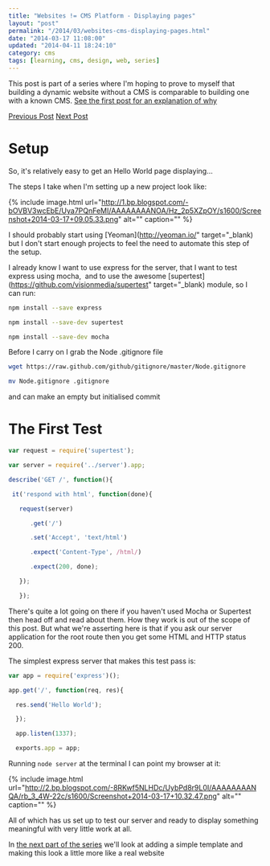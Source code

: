 ```yaml
---
title: "Websites != CMS Platform - Displaying pages"
layout: "post"
permalink: "/2014/03/websites-cms-displaying-pages.html"
date: "2014-03-17 11:08:00"
updated: "2014-04-11 18:24:10"
category: cms
tags: [learning, cms, design, web, series]
---
```


This post is part of a series where I'm hoping to prove to myself that building a dynamic website without a CMS is comparable to building one with a known CMS. [See the first post for an explanation of why](http://mindlessramblingnonsense.blogspot.co.uk/2014/02/websites-cms.html)

[Previous Post](http://mindlessramblingnonsense.blogspot.co.uk/2014/02/websites-cms.html)
[Next Post](http://mindlessramblingnonsense.blogspot.co.uk/2014/03/website-cms-display-pages-part-2.html)

# Setup

So, it's relatively easy to get an Hello World page displaying... 

<!--more-->

The steps I take when I'm setting up a new project look like:

{% include image.html url="http://1.bp.blogspot.com/-bOVBV3wcEbE/Uya7PQnFeMI/AAAAAAAANOA/Hz_2p5XZpOY/s1600/Screenshot+2014-03-17+09.05.33.png" alt="" caption="" %}

I should probably start using [Yeoman](http://yeoman.io/" target="_blank) but I don't start enough projects to feel the need to automate this step of the setup.

I already know I want to use express for the server, that I want to test express using mocha, &nbsp;and to use the awesome [supertest](https://github.com/visionmedia/supertest" target="_blank) module, so I can run:&nbsp;

```bash
npm install --save express

npm install --save-dev supertest

npm install --save-dev mocha
```

Before I carry on I grab the Node .gitignore file

```bash
wget https://raw.github.com/github/gitignore/master/Node.gitignore

mv Node.gitignore .gitignore
```

and can make an empty but initialised commit

# The First Test

```js
var request = require('supertest');

var server = require('../server').app;

describe('GET /', function(){

 it('respond with html', function(done){

   request(server)

      .get('/')

      .set('Accept', 'text/html')

      .expect('Content-Type', /html/)

      .expect(200, done);

   });

   });
```

There's quite a lot going on there if you haven't used Mocha or Supertest then head off and read about them. How they work is out of the scope of this post. But what we're asserting here is that if you ask our server application for the root route then you get some HTML and HTTP status 200.

The simplest express server that makes this test pass is:

```js
var app = require('express')();

app.get('/', function(req, res){

  res.send('Hello World');

  });

  app.listen(1337);

  exports.app = app;
```

Running `node server` at the terminal I can point my browser at it:

{% include image.html url="http://2.bp.blogspot.com/-8RKwf5NLHDc/UybPd8r9L0I/AAAAAAAANQA/rb_3_4W-22c/s1600/Screenshot+2014-03-17+10.32.47.png" alt="" caption="" %}

All of which has us set up to test our server and ready to display something meaningful with very little work at all.

In [the next part of the series](http://mindlessramblingnonsense.blogspot.co.uk/2014/03/website-cms-display-pages-part-2.html) we'll look at adding a simple template and making this look a little more like a real website
